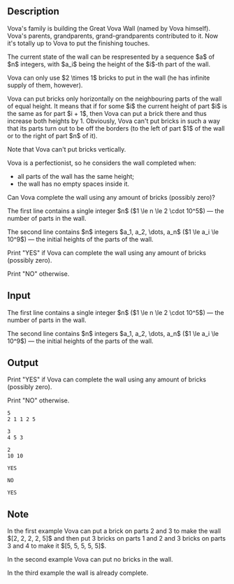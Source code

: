 ## Description

<div><p>Vova's family is building the Great Vova Wall (named by Vova himself). Vova's parents, grandparents, grand-grandparents contributed to it. Now it's totally up to Vova to put the finishing touches.</p><p>The current state of the wall can be respresented by a sequence $a$ of $n$ integers, with $a_i$ being the height of the $i$-th part of the wall.</p><p>Vova can only use $2 \times 1$ bricks to put in the wall (he has infinite supply of them, however).</p><p>Vova can put bricks <span class="tex-font-style-bf">only horizontally</span> on the neighbouring parts of the wall of equal height. It means that if for some $i$ the current height of part $i$ is the same as for part $i + 1$, then Vova can put a brick there and thus increase both heights by 1. Obviously, Vova can't put bricks in such a way that its parts turn out to be off the borders (to the left of part $1$ of the wall or to the right of part $n$ of it).</p><p><span class="tex-font-style-bf">Note that Vova can't put bricks vertically.</span></p><p>Vova is a perfectionist, so he considers the wall completed when:</p><ul> <li> all parts of the wall has the same height; </li><li> the wall has no empty spaces inside it. </li></ul><p>Can Vova complete the wall using any amount of bricks (possibly zero)?</p></div><div class="input-specification"><p>The first line contains a single integer $n$ ($1 \le n \le 2 \cdot 10^5$) — the number of parts in the wall.</p><p>The second line contains $n$ integers $a_1, a_2, \dots, a_n$ ($1 \le a_i \le 10^9$) — the initial heights of the parts of the wall.</p></div><div class="output-specification"><p>Print "<span class="tex-font-style-tt">YES</span>" if Vova can complete the wall using any amount of bricks (possibly zero).</p><p>Print "<span class="tex-font-style-tt">NO</span>" otherwise.</p></div>

## Input

<p>The first line contains a single integer $n$ ($1 \le n \le 2 \cdot 10^5$) — the number of parts in the wall.</p><p>The second line contains $n$ integers $a_1, a_2, \dots, a_n$ ($1 \le a_i \le 10^9$) — the initial heights of the parts of the wall.</p>

## Output

<p>Print "<span class="tex-font-style-tt">YES</span>" if Vova can complete the wall using any amount of bricks (possibly zero).</p><p>Print "<span class="tex-font-style-tt">NO</span>" otherwise.</p>





```input1
5
2 1 1 2 5
```




```input2
3
4 5 3
```




```input3
2
10 10
```




```output1
YES
```




```output2
NO
```




```output3
YES
```



## Note

<p>In the first example Vova can put a brick on parts 2 and 3 to make the wall $[2, 2, 2, 2, 5]$ and then put 3 bricks on parts 1 and 2 and 3 bricks on parts 3 and 4 to make it $[5, 5, 5, 5, 5]$.</p><p>In the second example Vova can put no bricks in the wall.</p><p>In the third example the wall is already complete.</p>

